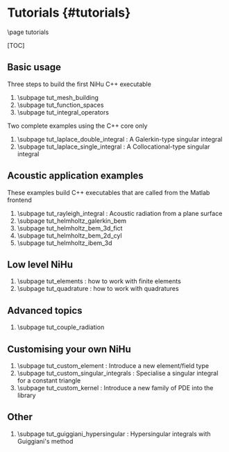 Tutorials {#tutorials}
=========

\page tutorials

[TOC]

Basic usage
-----------

Three steps to build the first NiHu C++ executable

1. \subpage tut_mesh_building
2. \subpage tut_function_spaces
3. \subpage tut_integral_operators

Two complete examples using the C++ core only

1. \subpage tut_laplace_double_integral : A Galerkin-type singular integral
2. \subpage tut_laplace_single_integral : A Collocational-type singular integral

Acoustic application examples
-----------------------------

These examples build C++ executables that are called from the Matlab frontend

1. \subpage tut_rayleigh_integral : Acoustic radiation from a plane surface
2. \subpage tut_helmholtz_galerkin_bem
3. \subpage tut_helmholtz_bem_3d_fict
4. \subpage tut_helmholtz_bem_2d_cyl
5. \subpage tut_helmholtz_ibem_3d

Low level NiHu
--------------

1. \subpage tut_elements : how to work with finite elements
2. \subpage tut_quadrature : how to work with quadratures

Advanced topics
---------------

1. \subpage tut_couple_radiation

Customising your own NiHu
-------------------------

1. \subpage tut_custom_element : Introduce a new element/field type
2. \subpage tut_custom_singular_integrals : Specialise a singular integral for a constant triangle
3. \subpage tut_custom_kernel : Introduce a new family of PDE into the library

Other
-----

1. \subpage tut_guiggiani_hypersingular : Hypersingular integrals with Guiggiani's method


